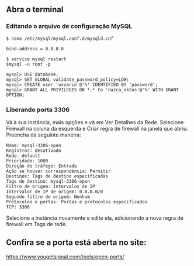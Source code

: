 ## Abra o terminal

### Editando o arquivo de configuração MySQL
`$ nano /etc/mysql/mysql.conf.d/mysqld.cnf`

````
bind-address = 0.0.0.0
````

````
$ service mysql restart
$mysql -u root -p
````

```
mysql> USE database;
mysql> SET GLOBAL validate_password_policy=LOW;
mysql> CREATE user 'usuario'@'%' IDENTIFIED BY 'password';
mysql> GRANT ALL PRIVILEGES ON *.* to 'nazca_oktus'@'%' WITH GRANT OPTION;
```

### Liberando porta 3306
Vá à sua instância, mais opções e vá em Ver Detalhes da Rede.
Selecione Firewall na coluna da esquerda e Criar regra de firewall na janela que abriu.
Preencha da seguinte maneira:

````
Nome: mysql-3306-open
Registros: desativado
Rede: default
Prioridade: 1000
Direção do tráfego: Entrada
Ação se houver correspondência: Permitir
Destinos: Tags de destino especificadas
Tags de destino: mysql-3306-open
Filtro de origem: Intervalos de IP
Intervalor de IP de origem: 0.0.0.0/0
Segundo filtro de origem: Nenhum
Protocolos e portas: Portas e protocolos especificados
TCP: 3306
````

Selecione a instância novamente e edite ela, adicionando a nova regra de firewall em Tags de rede.

## Confira se a porta está aberta no site: 
https://www.yougetsignal.com/tools/open-ports/
